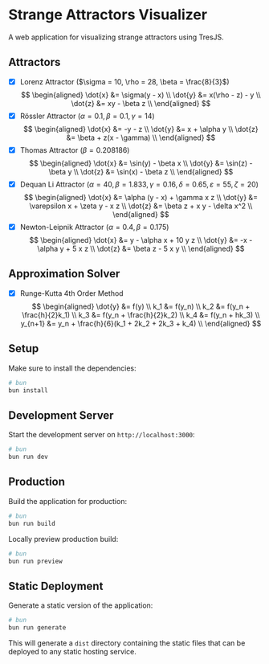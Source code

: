 # Strange Attractors Visualizer

A web application for visualizing strange attractors using TresJS.

## Attractors

- [x] Lorenz Attractor ($\sigma = 10, \rho = 28, \beta = \frac{8}{3}$)
  $$
  \begin{aligned}
  \dot{x} &= \sigma(y - x) \\
  \dot{y} &= x(\rho - z) - y \\
  \dot{z} &= xy - \beta z \\
  \end{aligned}
  $$
- [x] Rössler Attractor ($\alpha = 0.1, \beta = 0.1, \gamma = 14$)
  $$
  \begin{aligned}
  \dot{x} &= -y - z \\
  \dot{y} &= x + \alpha y \\
  \dot{z} &= \beta + z(x - \gamma) \\
  \end{aligned}
  $$
- [x] Thomas Attractor ($\beta = 0.208186$)
  $$
  \begin{aligned}
  \dot{x} &= \sin(y) - \beta x \\
  \dot{y} &= \sin(z) - \beta y \\
  \dot{z} &= \sin(x) - \beta z \\
  \end{aligned}
  $$
- [x] Dequan Li Attractor ($\alpha = 40, \beta = 1.833, \gamma = 0.16, \delta = 0.65, \varepsilon = 55, \zeta = 20$)
  $$
  \begin{aligned}
  \dot{x} &= \alpha (y - x) + \gamma x z \\
  \dot{y} &= \varepsilon x + \zeta y - x z \\
  \dot{z} &= \beta z + x y - \delta x^2 \\
  \end{aligned}
  $$
- [x] Newton-Leipnik Attractor ($\alpha = 0.4, \beta = 0.175$)
  $$
  \begin{aligned}
  \dot{x} &= y - \alpha x + 10 y z \\
  \dot{y} &= -x - \alpha y + 5 x z \\
  \dot{z} &= \beta z - 5 x y \\
  \end{aligned}
  $$

## Approximation Solver

- [x] Runge-Kutta 4th Order Method
  $$
  \begin{aligned}
  \dot{y} &= f(y) \\
  k_1 &= f(y_n) \\
  k_2 &= f(y_n + \frac{h}{2}k_1) \\
  k_3 &= f(y_n + \frac{h}{2}k_2) \\
  k_4 &= f(y_n + hk_3) \\
  y_{n+1} &= y_n + \frac{h}{6}(k_1 + 2k_2 + 2k_3 + k_4) \\
  \end{aligned}
  $$

## Setup

Make sure to install the dependencies:

```bash
# bun
bun install
```

## Development Server

Start the development server on `http://localhost:3000`:

```bash
# bun
bun run dev
```

## Production

Build the application for production:

```bash
# bun
bun run build
```

Locally preview production build:

```bash
# bun
bun run preview
```

## Static Deployment

Generate a static version of the application:

```bash
# bun
bun run generate
```

This will generate a `dist` directory containing the static files that can be deployed to any static hosting service.
